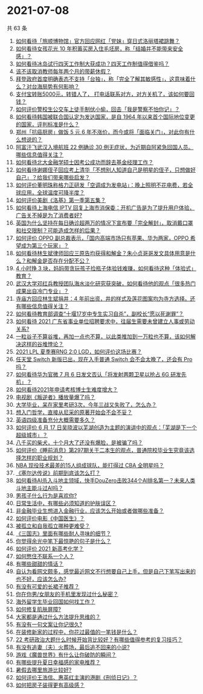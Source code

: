 # 2021-07-08

共 63 条

<!-- BEGIN -->
<!-- 最后更新时间 Thu Jul 08 2021 04:01:56 GMT+0800 (China Standard Time) -->

1. [如何看待「旅顺博物馆」官方回应网红「党妹」穿日式洛丽塔裙跳舞？](https://www.zhihu.com/question/470365349)
2. [如何看待女孩花光 10
   年积蓄买房入住毛坯房，称「结婚并不能带来安全感」？](https://www.zhihu.com/question/470358346)
3. [如何看待冰岛试行四天工作制大获成功？四天工作制值得借鉴吗？](https://www.zhihu.com/question/470410629)
4. [该不该取消教师每年两个月的带薪休假？](https://www.zhihu.com/question/470469068)
5. [拜登政府首度明确表态不支持「台独」，称「完全了解其敏感性」，这意味着什么？对台海局势有何影响？](https://www.zhihu.com/question/470580147)
6. [支付宝转账5000元，转错人了，
   打电话联系对方，对方关机了，该如何要回钱？](https://www.zhihu.com/question/351571558)
7. [如何评价警校生公交车上徒手制伏小偷，回击「我是警察不怕你记」？](https://www.zhihu.com/question/470605067)
8. [如何看待韩国被联合国认定为发达国家，是自 1964
   年以来首个国际地位变更的国家，评判标准是什么？](https://www.zhihu.com/question/470588614)
9. [郑州「抗癌厨房」做饭 5 元 6
   年不涨价，而今或将「面临关门」，对此你有什么想说的？](https://www.zhihu.com/question/470452348)
10. [阿富汗飞武汉入境航班 22 例确诊 30
    例无症状，为近期自阿紧急回国人员。哪些信息值得关注？](https://www.zhihu.com/question/470593519)
11. [如何看待北大金融学硕士因考公成功而辞去基金经理工作？](https://www.zhihu.com/question/470568734)
12. [如何看待谢娜侄子回应考上清华「不想别人知道自己是明星的侄子，只想做好自己」？给我们带来哪些启发？](https://www.zhihu.com/question/470425395)
13. [如何评价董明珠称格力正研发「空调成为发电站」：晚上照明不花电费，若全球应用，全球温度可降半度？](https://www.zhihu.com/question/470429897)
14. [如何评价美剧《洛基》第一季第五集？](https://www.zhihu.com/question/469082564)
15. [如何看待上海电信 IPTV
    回复上海市消保委：开机广告是为了提升用户体验，广告关不掉是为了消费者好?](https://www.zhihu.com/question/470272548)
16. [英国为什么坚持在每日确诊超两万的情况下宣布要「完全解封」，取消戴口罩和社交限制？可能造成怎样的后果？](https://www.zhihu.com/question/470082644)
17. [如何评价 OPPO 副总裁表示，「国内高端市场只有苹果、华为两家，OPPO
    希望成为第三个玩家」？](https://www.zhihu.com/question/470535816)
18. [如何看待林生斌律师回应三原告均获得和解金？朱小贞哥哥发文具体用意是什么？和解金是否存在分配不公？](https://www.zhihu.com/question/469903790)
19. [4 小时挣 3
    块，妈妈带贪玩孩子捡瓶子体验钱难赚，如何看待这种「体验式」教育？](https://www.zhihu.com/question/470535137)
20. [武汉大学邓红兵教授团队海水淡化研究获突破，如何看待他的观点「很多热门成果出自冷门专业」？](https://www.zhihu.com/question/470617704)
21. [寺庙方回应林生斌捐井：4
    年前出资，井的样式及莲花图案均为寺方选择。还有哪些信息值得关注？](https://www.zhihu.com/question/470587142)
22. [如何看待教育部调查“十堰17岁中专生实习自杀”，副校长“愿以死谢罪”？](https://www.zhihu.com/question/470564757)
23. [如何看待 2021
    广东省事业单位招聘要求中，往届生需要未曾建立人事或劳动关系?](https://www.zhihu.com/question/470133715)
24. [一粒谷子不算谷堆，再加一点也不算，以此类推加到一万粒也不算，该如何解决这样的谷堆悖论？](https://www.zhihu.com/question/455083603)
25. [2021 LPL 夏季赛RNG 2:0
    LGD，如何评价这场比赛？](https://www.zhihu.com/question/470681114)
26. [任天堂 Switch 新版已出，现在入手普通 Switch 会不会太晚了，还会有 Pro
    吗？](https://www.zhihu.com/question/425260879)
27. [如何看待华为官微 7 月 6 日发文否认「将发射两颗卫星以抢占 6G
    研发先机」？](https://www.zhihu.com/question/470367051)
28. [如何看待2021年申请考核博士生难度增大？](https://www.zhihu.com/question/430374942)
29. [电视剧《叛逆者》播放量爆了吗？](https://www.zhihu.com/question/468364234)
30. [大学毕业，呆在家里考研3次，今年三战又失败了，怎么办？](https://www.zhihu.com/question/41692093)
31. [想入门哲学，直接从尼采的原著开始会不会不妥？](https://www.zhihu.com/question/465167597)
32. [英语四级准备充分大概需要多久？](https://www.zhihu.com/question/293706213)
33. [如何评价 6 月 17
    日吴晓波以芜湖创造为主题的演讲中的观点：「芜湖是下一个超级城市」？](https://www.zhihu.com/question/466274708)
34. [八千买的柴犬，十个月大了还没有爆脸，是被骗了吗？](https://www.zhihu.com/question/353006075)
35. [如何评价《睡前消息》第297期关于二本生的观点，普通院校毕业生究竟该选择怎样的职业规划？](https://www.zhihu.com/question/470490474)
36. [NBA 现役技术最差的15人组成球队，能打得过 CBA
    全明星吗？](https://www.zhihu.com/question/467877445)
37. [《塞尔达传说》前期到底该怎么打？](https://www.zhihu.com/question/444332434)
38. [如何看待AI杀入斗地主领域，快手DouZero击败344个AI排名第一？未来人类斗地主能斗过AI吗？](https://www.zhihu.com/question/470431274)
39. [男孩子什么行为是喜欢你?](https://www.zhihu.com/question/459337094)
40. [日常生活中，有哪些必须知道的护肤误区？](https://www.zhihu.com/question/467117508)
41. [非金融毕业生想进入金融行业，应该怎么开始或者做哪些准备？](https://www.zhihu.com/question/34945971)
42. [如何评价电影《中国医生》？](https://www.zhihu.com/question/448519150)
43. [被孤立和自我孤立哪种更难受？](https://www.zhihu.com/question/468616953)
44. [《三国志》里面有哪些耐人寻味的细节？](https://www.zhihu.com/question/48084045)
45. [你觉得余光中笔下最惊艳的句子是什么？](https://www.zhihu.com/question/440817750)
46. [如何评价 2021 新高考化学？](https://www.zhihu.com/question/463845980)
47. [如何憋住不联系一个人？](https://www.zhihu.com/question/417595335)
48. [有哪些甜甜的情话？](https://www.zhihu.com/question/460123635)
49. [自认为看网文颇多，感觉最近网文不行想要自己上手，但是自己下笔写出来的也不好，应该怎么办?](https://www.zhihu.com/question/462450572)
50. [有没有可爱的长裙子推荐？](https://www.zhihu.com/question/446771263)
51. [你在你男/女朋友的手机里发现过什么秘密？](https://www.zhihu.com/question/309282780)
52. [海外留学生毕业回国如何找工作？](https://www.zhihu.com/question/267051114)
53. [如何修复肌肤屏障?](https://www.zhihu.com/question/318814504)
54. [大家都是通过什么方法提升思维的？](https://www.zhihu.com/question/468908005)
55. [有没有一句文案让你记很久?](https://www.zhihu.com/question/432213645)
56. [在装修新家的过程中，你花过最值的一笔钱是什么？](https://www.zhihu.com/question/468840855)
57. [22
    考研政治大题什么时候开始背比较好？有哪些值得参考的复习技巧？](https://www.zhihu.com/question/470122007)
58. [有没有追妻（夫）火葬场，最后追不回来的小说?](https://www.zhihu.com/question/468268590)
59. [游戏《魔兽世界》有什么让你破防的瞬间？](https://www.zhihu.com/question/466341366)
60. [有哪些提升夏日幸福感的家电推荐？](https://www.zhihu.com/question/333879590)
61. [暑假去哪里旅游比较好?](https://www.zhihu.com/question/465756199)
62. [如何评价王浩信、惠英红主演的港剧《刑侦日记》？](https://www.zhihu.com/question/463938835)
63. [如何把房子装得更有高级感？](https://www.zhihu.com/question/460724070)

<!-- END -->
